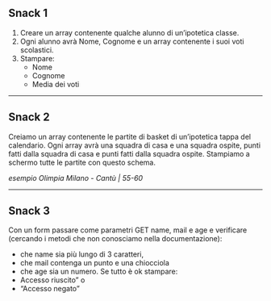 ## Snack 1

1) Creare un array contenente qualche alunno di un’ipotetica classe. 
2) Ogni alunno avrà Nome, Cognome e un array contenente i suoi voti scolastici. 
3) Stampare:
    - Nome
    - Cognome 
    - Media dei voti

---

## Snack 2

Creiamo un array contenente le partite di basket di un’ipotetica tappa del calendario. Ogni array avrà una squadra di casa e una squadra ospite, punti fatti dalla squadra di casa e punti fatti dalla squadra ospite. Stampiamo a schermo tutte le partite con questo schema.

*esempio*
*Olimpia Milano - Cantù | 55-60*

---

## Snack 3

Con un form passare come parametri GET name, mail e age e verificare (cercando i metodi che non conosciamo nella documentazione):
- che name sia più lungo di 3 caratteri,
- che mail contenga un punto e una chiocciola
- che age sia un numero. 
Se tutto è ok stampare: 
- Accesso riuscito”
o
- “Accesso negato”